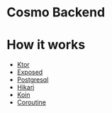# Cosmo Backend

# How it works

- [Ktor]()
- [Exposed]()
- [Postgresql]()
- [Hikari]()
- [Koin]()
- [Coroutine]()
